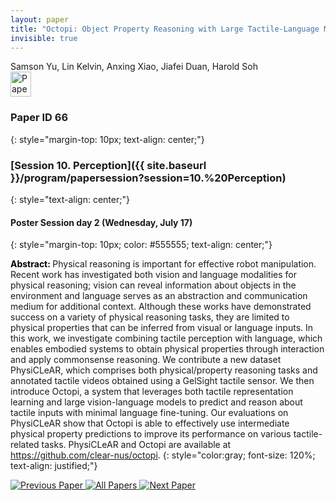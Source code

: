 ```yaml
---
layout: paper
title: "Octopi: Object Property Reasoning with Large Tactile-Language Models"
invisible: true
---
```

<div class="paper-authors">
<div class="paper-author-box">
    <div class="paper-author-name">Samson Yu, Lin Kelvin, Anxing Xiao, Jiafei Duan, Harold Soh</div>
    <div class="paper-author-uni"></div>
</div>

</div><div class="paper-pdf">
                <div> <a href="https://enriquecoronadozu.github.io/rssproceedings2024/rss20/p066.pdf"><img src="{{ site.baseurl }}/images/paper_link.png" alt="Paper Website" width = "33"  height = "40"/></a> </div>
                </div>

### Paper ID 66
{: style="margin-top: 10px; text-align: center;"}

### [Session 10. Perception]({{ site.baseurl }}/program/papersession?session=10.%20Perception)
{: style="text-align: center;"}

#### Poster Session day 2 (Wednesday, July 17)
{: style="margin-top: 10px; color: #555555; text-align: center;"}

<b style="color: black;">Abstract: </b>Physical reasoning is important for effective robot manipulation. Recent work has investigated both vision and language modalities for physical reasoning; vision can reveal information about objects in the environment and language serves as an abstraction and communication medium for additional context. Although these works have demonstrated success on a variety of physical reasoning tasks, they are limited to physical properties that can be inferred from visual or language inputs. In this work, we investigate combining tactile perception with language, which enables embodied systems to obtain physical properties through interaction and apply commonsense reasoning. We contribute a new dataset PhysiCLeAR, which comprises both physical/property reasoning tasks and annotated tactile videos obtained using a GelSight tactile sensor. We then introduce Octopi, a system that leverages both tactile representation learning and large vision-language models to predict and reason about tactile inputs with minimal language fine-tuning. Our evaluations on PhysiCLeAR show that Octopi is able to effectively use intermediate physical property predictions to improve its performance on various tactile-related tasks. PhysiCLeAR and Octopi are available at https://github.com/clear-nus/octopi.
{: style="color:gray; font-size: 120%; text-align: justified;"}


<div class="paper-menu">
<a href="{{ site.baseurl }}/program/papers/065/"> <img src="{{ site.baseurl }}/images/previous_paper_icon.png" alt="Previous Paper" title="Previous Paper"/> </a>
<a href="{{ site.baseurl }}/program/papers"><img src="{{ site.baseurl }}/images/overview_icon.png" alt="All Papers" title="All Papers"/> </a>
<a href="{{ site.baseurl }}/program/papers/067/"> <img src="{{ site.baseurl }}/images/next_paper_icon.png" alt="Next Paper" title="Next Paper"/> </a>

</div>
